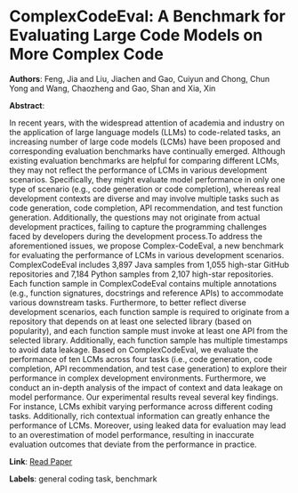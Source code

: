 # ComplexCodeEval: A Benchmark for Evaluating Large Code Models on More Complex Code

**Authors**: Feng, Jia and Liu, Jiachen and Gao, Cuiyun and Chong, Chun Yong and Wang, Chaozheng and Gao, Shan and Xia, Xin

**Abstract**:

In recent years, with the widespread attention of academia and industry on the application of large language models (LLMs) to code-related tasks, an increasing number of large code models (LCMs) have been proposed and corresponding evaluation benchmarks have continually emerged. Although existing evaluation benchmarks are helpful for comparing different LCMs, they may not reflect the performance of LCMs in various development scenarios. Specifically, they might evaluate model performance in only one type of scenario (e.g., code generation or code completion), whereas real development contexts are diverse and may involve multiple tasks such as code generation, code completion, API recommendation, and test function generation. Additionally, the questions may not originate from actual development practices, failing to capture the programming challenges faced by developers during the development process.To address the aforementioned issues, we propose Complex-CodeEval, a new benchmark for evaluating the performance of LCMs in various development scenarios. ComplexCodeEval includes 3,897 Java samples from 1,055 high-star GitHub repositories and 7,184 Python samples from 2,107 high-star repositories. Each function sample in ComplexCodeEval contains multiple annotations (e.g., function signatures, docstrings and reference APIs) to accommodate various downstream tasks. Furthermore, to better reflect diverse development scenarios, each function sample is required to originate from a repository that depends on at least one selected library (based on popularity), and each function sample must invoke at least one API from the selected library. Additionally, each function sample has multiple timestamps to avoid data leakage. Based on ComplexCodeEval, we evaluate the performance of ten LCMs across four tasks (i.e., code generation, code completion, API recommendation, and test case generation) to explore their performance in complex development environments. Furthermore, we conduct an in-depth analysis of the impact of context and data leakage on model performance. Our experimental results reveal several key findings. For instance, LCMs exhibit varying performance across different coding tasks. Additionally, rich contextual information can greatly enhance the performance of LCMs. Moreover, using leaked data for evaluation may lead to an overestimation of model performance, resulting in inaccurate evaluation outcomes that deviate from the performance in practice.

**Link**: [Read Paper](https://doi.org/10.1145/3691620.3695552)

**Labels**: general coding task, benchmark
